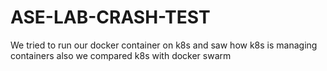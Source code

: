 # ASE-LAB-CRASH-TEST
We tried to run our docker container on k8s and saw how k8s is managing containers also we compared k8s with docker swarm 
